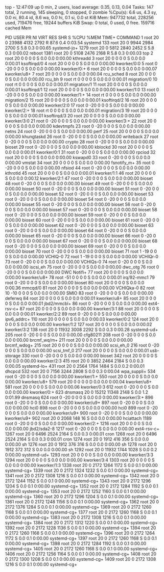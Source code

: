 top - 12:47:09 up 0 min,  2 users,  load average: 0.35, 0.13, 0.04
Tasks: 147 total,   2 running, 145 sleeping,   0 stopped,   0 zombie
%Cpu(s):  6.6 us,  4.3 sy,  0.0 ni, 80.4 id,  8.6 wa,  0.0 hi,  0.1 si,  0.0 st
KiB Mem:    947732 total,   228256 used,   719476 free,    19244 buffers
KiB Swap:        0 total,        0 used,        0 free.   159716 cached Mem

  PID USER      PR  NI    VIRT    RES    SHR S  %CPU %MEM     TIME+ COMMAND
    1 root      20   0   23988   4132   2792 R  87.6  0.4   0:03.54 systemd
  133 root      20   0    9944   2984   2700 S   5.8  0.3   0:00.65 systemd-jo+
 1279 root      20   0    5812   2840   2452 S   5.8  0.3   0:00.02 reboot
 1381 root      20   0    5108   2476   2168 R   5.8  0.3   0:00.03 top
    2 root      20   0       0      0      0 S   0.0  0.0   0:00.00 kthreadd
    3 root      20   0       0      0      0 S   0.0  0.0   0:00.01 ksoftirqd/0
    4 root      20   0       0      0      0 S   0.0  0.0   0:00.00 kworker/0:0
    5 root       0 -20       0      0      0 S   0.0  0.0   0:00.00 kworker/0:+
    6 root      20   0       0      0      0 S   0.0  0.0   0:00.07 kworker/u8+
    7 root      20   0       0      0      0 S   0.0  0.0   0:00.04 rcu_sched
    8 root      20   0       0      0      0 S   0.0  0.0   0:00.00 rcu_bh
    9 root      rt   0       0      0      0 S   0.0  0.0   0:00.01 migration/0
   10 root      rt   0       0      0      0 S   0.0  0.0   0:00.01 migration/1
   11 root      20   0       0      0      0 S   0.0  0.0   0:00.01 ksoftirqd/1
   12 root      20   0       0      0      0 S   0.0  0.0   0:00.00 kworker/1:0
   13 root       0 -20       0      0      0 S   0.0  0.0   0:00.00 kworker/1:+
   14 root      rt   0       0      0      0 S   0.0  0.0   0:00.00 migration/2
   15 root      20   0       0      0      0 S   0.0  0.0   0:00.01 ksoftirqd/2
   16 root      20   0       0      0      0 S   0.0  0.0   0:00.00 kworker/2:0
   17 root       0 -20       0      0      0 S   0.0  0.0   0:00.00 kworker/2:+
   18 root      rt   0       0      0      0 S   0.0  0.0   0:00.01 migration/3
   19 root      20   0       0      0      0 S   0.0  0.0   0:00.01 ksoftirqd/3
   20 root      20   0       0      0      0 S   0.0  0.0   0:00.00 kworker/3:0
   21 root       0 -20       0      0      0 S   0.0  0.0   0:00.00 kworker/3:+
   22 root      20   0       0      0      0 S   0.0  0.0   0:00.00 kdevtmpfs
   23 root       0 -20       0      0      0 S   0.0  0.0   0:00.00 netns
   24 root       0 -20       0      0      0 S   0.0  0.0   0:00.00 perf
   25 root      20   0       0      0      0 S   0.0  0.0   0:00.00 khungtaskd
   26 root       0 -20       0      0      0 S   0.0  0.0   0:00.00 writeback
   27 root       0 -20       0      0      0 S   0.0  0.0   0:00.00 crypto
   28 root       0 -20       0      0      0 S   0.0  0.0   0:00.00 bioset
   29 root       0 -20       0      0      0 S   0.0  0.0   0:00.00 kblockd
   30 root      20   0       0      0      0 S   0.0  0.0   0:00.01 kworker/0:1
   31 root       0 -20       0      0      0 S   0.0  0.0   0:00.00 rpciod
   32 root      20   0       0      0      0 S   0.0  0.0   0:00.00 kswapd0
   33 root       0 -20       0      0      0 S   0.0  0.0   0:00.00 vmstat
   34 root      20   0       0      0      0 S   0.0  0.0   0:00.00 fsnotify_m+
   35 root       0 -20       0      0      0 S   0.0  0.0   0:00.00 nfsiod
   44 root       0 -20       0      0      0 S   0.0  0.0   0:00.00 kthrotld
   45 root      20   0       0      0      0 S   0.0  0.0   0:00.01 kworker/1:1
   46 root      20   0       0      0      0 S   0.0  0.0   0:00.12 kworker/2:1
   47 root       0 -20       0      0      0 S   0.0  0.0   0:00.00 bioset
   48 root       0 -20       0      0      0 S   0.0  0.0   0:00.00 bioset
   49 root       0 -20       0      0      0 S   0.0  0.0   0:00.00 bioset
   50 root       0 -20       0      0      0 S   0.0  0.0   0:00.00 bioset
   51 root       0 -20       0      0      0 S   0.0  0.0   0:00.00 bioset
   52 root       0 -20       0      0      0 S   0.0  0.0   0:00.00 bioset
   53 root       0 -20       0      0      0 S   0.0  0.0   0:00.00 bioset
   54 root       0 -20       0      0      0 S   0.0  0.0   0:00.00 bioset
   55 root       0 -20       0      0      0 S   0.0  0.0   0:00.00 bioset
   56 root       0 -20       0      0      0 S   0.0  0.0   0:00.00 bioset
   57 root       0 -20       0      0      0 S   0.0  0.0   0:00.00 bioset
   58 root       0 -20       0      0      0 S   0.0  0.0   0:00.00 bioset
   59 root       0 -20       0      0      0 S   0.0  0.0   0:00.00 bioset
   60 root       0 -20       0      0      0 S   0.0  0.0   0:00.00 bioset
   61 root       0 -20       0      0      0 S   0.0  0.0   0:00.00 bioset
   62 root       0 -20       0      0      0 S   0.0  0.0   0:00.00 bioset
   63 root       0 -20       0      0      0 S   0.0  0.0   0:00.00 bioset
   64 root       0 -20       0      0      0 S   0.0  0.0   0:00.00 bioset
   65 root       0 -20       0      0      0 S   0.0  0.0   0:00.00 bioset
   66 root       0 -20       0      0      0 S   0.0  0.0   0:00.00 bioset
   67 root       0 -20       0      0      0 S   0.0  0.0   0:00.00 bioset
   68 root       0 -20       0      0      0 S   0.0  0.0   0:00.00 bioset
   69 root       0 -20       0      0      0 S   0.0  0.0   0:00.00 bioset
   70 root       0 -20       0      0      0 S   0.0  0.0   0:00.00 bioset
   71 root       1 -19       0      0      0 S   0.0  0.0   0:00.00 VCHIQ-0
   72 root       1 -19       0      0      0 S   0.0  0.0   0:00.00 VCHIQr-0
   73 root       0 -20       0      0      0 S   0.0  0.0   0:00.00 VCHIQs-0
   74 root       0 -20       0      0      0 S   0.0  0.0   0:00.00 iscsi_eh
   75 root       0 -20       0      0      0 S   0.0  0.0   0:00.00 dwc_otg
   76 root       0 -20       0      0      0 S   0.0  0.0   0:00.00 DWC Notifi+
   77 root      20   0       0      0      0 S   0.0  0.0   0:00.00 kworker/u8+
   78 root     -51   0       0      0      0 S   0.0  0.0   0:00.01 irq/92-mmc1
   79 root       0 -20       0      0      0 S   0.0  0.0   0:00.00 bioset
   80 root      20   0       0      0      0 S   0.0  0.0   0:00.36 mmcqd/0
   81 root      20   0       0      0      0 S   0.0  0.0   0:00.00 VCHIQka-0
   82 root      10 -10       0      0      0 S   0.0  0.0   0:00.00 SMIO
   83 root       0 -20       0      0      0 S   0.0  0.0   0:00.00 deferwq
   84 root      20   0       0      0      0 S   0.0  0.0   0:00.01 kworker/u8+
   85 root      20   0       0      0      0 S   0.0  0.0   0:00.01 jbd2/mmcbl+
   86 root       0 -20       0      0      0 S   0.0  0.0   0:00.00 ext4-rsv-c+
   87 root      20   0       0      0      0 S   0.0  0.0   0:00.00 kworker/3:1
   88 root      20   0       0      0      0 S   0.0  0.0   0:00.01 kworker/2:2
   89 root       0 -20       0      0      0 S   0.0  0.0   0:00.00 ipv6_addrc+
  110 root      20   0       0      0      0 S   0.0  0.0   0:00.03 kworker/0:2
  124 root      20   0       0      0      0 S   0.0  0.0   0:00.00 kworker/1:2
  127 root      20   0       0      0      0 S   0.0  0.0   0:00.02 kworker/3:2
  138 root      20   0   11932   3008   2292 S   0.0  0.3   0:00.28 systemd-ud+
  205 root       0 -20       0      0      0 S   0.0  0.0   0:00.00 cfg80211
  208 root       0 -20       0      0      0 S   0.0  0.0   0:00.00 brcmf_wq/m+
  211 root      20   0       0      0      0 S   0.0  0.0   0:00.00 brcmf_wdog+
  215 root      20   0       0      0      0 S   0.0  0.0   0:00.00 scsi_eh_0
  216 root       0 -20       0      0      0 S   0.0  0.0   0:00.00 scsi_tmf_0
  217 root      20   0       0      0      0 S   0.0  0.0   0:00.01 usb-storage
  330 root       0 -20       0      0      0 S   0.0  0.0   0:00.00 bioset
  342 root      20   0       0      0      0 S   0.0  0.0   0:00.00 kworker/2:3
  415 root      20   0    3852   2464   2184 S   0.0  0.3   0:00.05 systemd-lo+
  431 root      20   0    2564   1764   1484 S   0.0  0.2   0:00.01 dhcpcd
  532 root      20   0    7156   3244   2808 S   0.0  0.3   0:00.04 wpa_suppli+
  534 root       0 -20       0      0      0 S   0.0  0.0   0:00.00 kworker/1:+
  550 root      20   0       0      0      0 S   0.0  0.0   0:00.00 kworker/u8+
  579 root      20   0       0      0      0 D   0.0  0.0   0:00.04 kworker/u8+
  581 root      20   0       0      0      0 S   0.0  0.0   0:00.06 kworker/0:3
  612 root       0 -20       0      0      0 S   0.0  0.0   0:00.00 kworker/0:+
  623 dnsmasq   20   0   15212  11348   2148 S   0.0  1.2   0:01.99 dnsmasq
  624 root       0 -20       0      0      0 S   0.0  0.0   0:00.00 kworker/3:+
  896 root       0 -20       0      0      0 S   0.0  0.0   0:00.00 kworker/u9+
  897 root       0 -20       0      0      0 S   0.0  0.0   0:00.00 hci0
  898 root       0 -20       0      0      0 S   0.0  0.0   0:00.00 hci0
  899 root       0 -20       0      0      0 S   0.0  0.0   0:00.00 kworker/u9+
  900 root       0 -20       0      0      0 S   0.0  0.0   0:00.00 kworker/u9+
  902 root      20   0    2068    148     16 S   0.0  0.0   0:00.00 hciattach
 1189 root       0 -20       0      0      0 S   0.0  0.0   0:00.00 kworker/2:+
 1216 root      20   0       0      0      0 S   0.0  0.0   0:00.00 jbd2/sda2-8
 1217 root       0 -20       0      0      0 S   0.0  0.0   0:00.00 ext4-rsv-c+
 1267 root      20   0    6496   2524   2164 S   0.0  0.3   0:00.01 cron
 1268 root      20   0    6496   2524   2164 S   0.0  0.3   0:00.01 cron
 1274 root      20   0    1912    416    356 S   0.0  0.0   0:00.00 sh
 1276 root      20   0    1912    376    316 S   0.0  0.0   0:00.00 sh
 1278 root      20   0    1912    372    312 S   0.0  0.0   0:00.00 sh
 1292 root      20   0   11932   1744   1028 S   0.0  0.2   0:00.00 systemd-ud+
 1293 root      20   0       0      0      0 S   0.0  0.0   0:00.00 kworker/3:3
 1294 root      20   0       0      0      0 S   0.0  0.0   0:00.00 kworker/3:4
 1303 root      20   0       0      0      0 S   0.0  0.0   0:00.00 kworker/1:3
 1338 root      20   0    2172   1264   1172 S   0.0  0.1   0:00.00 systemd-cg+
 1339 root      20   0    2172   1324   1232 S   0.0  0.1   0:00.00 systemd-cg+
 1341 root      20   0    2172   1308   1216 S   0.0  0.1   0:00.00 systemd-cg+
 1342 root      20   0    2172   1244   1152 S   0.0  0.1   0:00.00 systemd-cg+
 1343 root      20   0    2172   1296   1204 S   0.0  0.1   0:00.00 systemd-cg+
 1352 root      20   0    2172   1284   1192 S   0.0  0.1   0:00.00 systemd-cg+
 1353 root      20   0    2172   1252   1160 S   0.0  0.1   0:00.00 systemd-cg+
 1360 root      20   0    2172   1296   1204 S   0.0  0.1   0:00.00 systemd-cg+
 1361 root      20   0    2172   1248   1156 S   0.0  0.1   0:00.00 systemd-cg+
 1362 root      20   0    2172   1376   1284 S   0.0  0.1   0:00.00 systemd-cg+
 1369 root      20   0    2172   1260   1168 S   0.0  0.1   0:00.00 systemd-cg+
 1377 root      20   0    2172   1260   1168 S   0.0  0.1   0:00.00 systemd-cg+
 1383 root      20   0    2172   1308   1216 S   0.0  0.1   0:00.00 systemd-cg+
 1384 root      20   0    2172   1312   1220 S   0.0  0.1   0:00.00 systemd-cg+
 1392 root      20   0    2172   1228   1136 S   0.0  0.1   0:00.00 systemd-cg+
 1394 root      20   0    2172   1260   1168 S   0.0  0.1   0:00.00 systemd-cg+
 1396 root      20   0    2172   1264   1172 S   0.0  0.1   0:00.00 systemd-cg+
 1397 root      20   0    2172   1260   1168 S   0.0  0.1   0:00.00 systemd-cg+
 1398 root      20   0    2172   1284   1192 S   0.0  0.1   0:00.00 systemd-cg+
 1405 root      20   0    2172   1260   1168 S   0.0  0.1   0:00.00 systemd-cg+
 1406 root      20   0    2172   1256   1164 S   0.0  0.1   0:00.00 systemd-cg+
 1408 root      20   0    2172   1300   1208 S   0.0  0.1   0:00.00 systemd-cg+
 1409 root      20   0    2172   1308   1216 S   0.0  0.1   0:00.00 systemd-cg+
